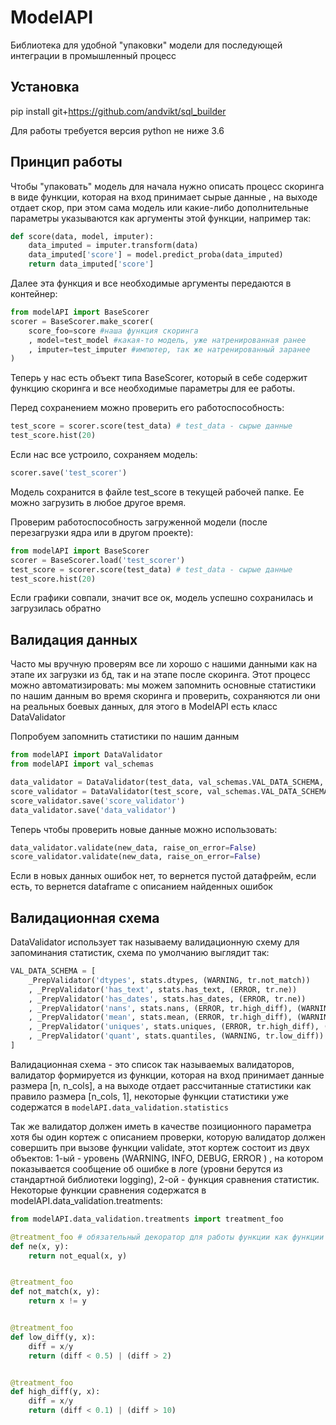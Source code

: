 # ModelAPI
Библиотека для удобной "упаковки" модели для последующей интеграции в промышленный процесс
## Установка
pip install git+https://github.com/andvikt/sql_builder

Для работы требуется версия python не ниже 3.6

## Принцип работы
Чтобы "упаковать" модель для начала нужно описать процесс скоринга в виде функции, которая на вход принимает сырые данные
, на выходе отдает скор, при этом сама модель или какие-либо дополнительные параметры указываются как аргументы этой функции, например так:
```python
def score(data, model, imputer):
    data_imputed = imputer.transform(data)
    data_imputed['score'] = model.predict_proba(data_imputed)
    return data_imputed['score']
```
Далее эта функция и все необходимые аргументы передаются в контейнер:
```python
from modelAPI import BaseScorer
scorer = BaseScorer.make_scorer(
    score_foo=score #наша функция скоринга
    , model=test_model #какая-то модель, уже натренированная ранее
    , imputer=test_imputer #импютер, так же натренированный заранее
)
```
Теперь у нас есть объект типа BaseScorer, который в себе содержит функцию скоринга и все необходимые параметры для ее работы.

Перед сохранением можно проверить его работоспособность:
```python
test_score = scorer.score(test_data) # test_data - сырые данные
test_score.hist(20)
```
Если нас все устроило, сохраняем модель:
```python
scorer.save('test_scorer')
```
Модель сохранится в файле test_score в текущей рабочей папке. Ее можно загрузить в любое другое время.

Проверим работоспособность загруженной модели (после перезагрузки ядра или в другом проекте):
```python
from modelAPI import BaseScorer
scorer = BaseScorer.load('test_scorer')
test_score = scorer.score(test_data) # test_data - сырые данные
test_score.hist(20)
```
Если графики совпали, значит все ок, модель успешно сохранилась и загрузилась обратно

## Валидация данных
Часто мы вручную проверям все ли хорошо с нашими данными как на этапе их загрузки из бд, так и на этапе после скоринга. 
Этот процесс можно автоматизировать: мы можем запомнить основные статистики по нашим данным во время скоринга и проверить, 
сохраняются ли они на реальных боевых данных, для этого в ModelAPI есть класс DataValidator

Попробуем запомнить статистики по нашим данным
```python
from modelAPI import DataValidator
from modelAPI import val_schemas

data_validator = DataValidator(test_data, val_schemas.VAL_DATA_SCHEMA, 'data_validator')
score_validator = DataValidator(test_score, val_schemas.VAL_DATA_SCHEMA, 'score_validator')
score_validator.save('score_validator')
data_validator.save('data_validator')
```
Теперь чтобы проверить новые данные можно использовать:
```python
data_validator.validate(new_data, raise_on_error=False)
score_validator.validate(new_data, raise_on_error=False)

```
Если в новых данных ошибок нет, то вернется пустой датафрейм, если есть, то вернется dataframe с описанием найденных 
ошибок
## Валидационная схема
DataValidator использует так называему валидационную схему для запоминания статистик, схема по умолчанию выглядит так:
```python
VAL_DATA_SCHEMA = [
    _PrepValidator('dtypes', stats.dtypes, (WARNING, tr.not_match))
    , _PrepValidator('has_text', stats.has_text, (ERROR, tr.ne))
    , _PrepValidator('has_dates', stats.has_dates, (ERROR, tr.ne))
    , _PrepValidator('nans', stats.nans, (ERROR, tr.high_diff), (WARNING, tr.low_diff))
    , _PrepValidator('mean', stats.mean, (ERROR, tr.high_diff), (WARNING, tr.low_diff))
    , _PrepValidator('uniques', stats.uniques, (ERROR, tr.high_diff), (WARNING, tr.low_diff))
    , _PrepValidator('quant', stats.quantiles, (WARNING, tr.low_diff))
]
```
Валидационная схема - это список так называемых валидаторов, валидатор формируется из функции, которая на вход принимает 
данные размера [n, n_cols], а на выходе отдает рассчитанные статистики как правило размера [n_cols, 1], некоторые функции 
статистики уже содержатся в `modelAPI.data_validation.statistics`

Так же валидатор 
должен иметь в качестве позиционного параметра хотя бы один кортеж с описанием проверки, которую валидатор должен совершить
при вызове функции validate, этот кортеж состоит из двух объектов: 1-ый - уровень (WARNING, INFO, DEBUG, ERROR )
, на котором показывается сообщение об ошибке в логе (уровни берутся из стандартной библиотеки logging), 2-ой - функция 
сравнения статистик. Некоторые функции сравнения содержатся в modelAPI.data_validation.treatments:
```python
from modelAPI.data_validation.treatments import treatment_foo

@treatment_foo # обязательный декоратор для работы функции как функции сравнения
def ne(x, y):
    return not_equal(x, y)


@treatment_foo
def not_match(x, y):
    return x != y


@treatment_foo
def low_diff(y, x):
    diff = x/y
    return (diff < 0.5) | (diff > 2)


@treatment_foo
def high_diff(y, x):
    diff = x/y
    return (diff < 0.1) | (diff > 10)
```
